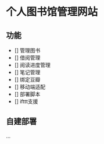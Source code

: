 # 个人图书馆管理网站

## 功能

- [] 管理图书
- [] 借阅管理
- [] 阅读进度管理
- [] 笔记管理
- [] 绑定豆瓣
- [] 移动端适配
- [] 部署脚本
- [] ifttt支援

## 自建部署

...